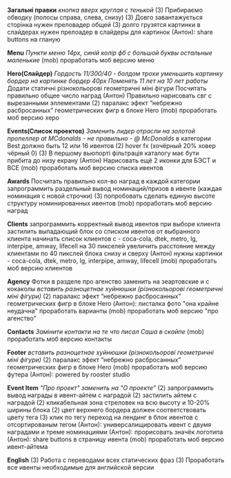 **Загальні правки**
    _кнопка вверх круглая с тенькой_
    (3) Прибираємо обводку (полосы справа, слева, снизу)
    (3) Довго завантажується сторінка нужен преловадер общей
    (3) долго грузятся картинки в слайдерах нужен прелоадер в слайдеры для картинок
    (Антон): share buttons на гланую

**Menu**
    _Пункти меню 14px, синій колір_
    _фб с большой буквы остальные маленькие_
    (mob) проработать моб версию меню

**Hero(Слайдер)**
    _Гордость 11/300/40 - болдом_
    _трохи уменьшить картинку_
    _бордер на картинке бордер 40px_
    _Поменять 11 лет на 10 лет работы_
    Додати статичні різнокольорові геометричні міні фігури
    Посчитать правильно общее число наград
    (Антон) Правильно нарисовать свг с вырезанными эллементами
    (2) паралакс эфект “небрежно расбросанных” геометрических фигр в блоке Hero
    (mob) проработать моб версию херо

**Events(Список проектов)**
    _Заменить лидер отрасли на золотой пропеллер_
    _at MCdonalds - не правильно - @ McDonalds_
    в категории Best должно быть 12 или 16 ивентов
    (2) hover fx (хочёрный 20% ховер чёрный 0)
    (3) В першому вьюпорті фільтрація каталогу має бути прибита до низу екрану
    (Антон) Нарисовать ещё 2 иконки для БЭСТ и ВСЕ
    (mob) проработать моб версию списка ивентов

**Awards**
    Посчитать правильно кол-во наград в каждой категории
    запрограммить раздельный вывод номинаций/призов в ивенте (каждая номинация с новой строчки)
    (3) попробовать сделать единую высоте структуру номинированных ивентов
    (mob) проработать моб версию наград

**Clients**
    запрограммить корректный вывод ивентов при выборе клиента
    застилить выпадающий блок со списком ивентов от выбранного клиента
    начинать список клиентов с - coca-cola, dtek, metro, lg, interpipe, amway, lifecell
    на 30 пикселей увеличить расстояние между клиентами
    по 40 пикслей блока снизу и сверху
    (Антон) нужны картинки - coca-cola, dtek, metro, lg, interpipe, amway, lifecell
    (mob) проработать моб версию клиентов

**Agency**
    Фотки в разделе про агенство заменить на зеартовские и с кокаколы
    _вставить разноцетнае хуйнюшки (різнокольорові геометричні міні фігури)_
    (2) паралакс эфект “небрежно расбросанных” геометрических фигр в блоке Hero
    (Антон): листалка фото "она крайне неудачна" проработать варианты
    (mob) проработать моб версию "про агенство"

**Contacts**
    _Замінити контакти на те что писал Саша в скайпе_
    (mob) проработать моб версию контакты

**Footer**
    _вставить разноцетнае хуйнюшки (різнокольорові геометричні міні фігури)_
    (2) паралакс эфект “небрежно расбросанных” геометрических фигр в блоке Hero
    (mob) проработать моб версию футера
    (Антон): powered by rooster studio

**Event Item**
    _"Про проект" заменить на "О проекте”_
    (2) запрограммить вывод награды в ивент-айтем с наградой
    (2) застилить айтем с наградой
    (2) кликабельная зона стреловек на всю высоту и 10-20% ширины блока
    (2) цвет верхнего бордера должен соответствовать цвету тега
    (3) клик по тегу переход на лендинг в блок ивентов с отсортированым тегом
    (Антон): универсалищировать ивент с двумя наградами и треме номинациями
    (Антон): прорисовать значёк логотипа
    (Антон): share buttons в страницу ивента
    (mob) проработать моб версию ивент-айтема

**English**
    (3) Работа с переводами всех статических фраз
    (3) Проработать все ивенты необходимые для английской версии
